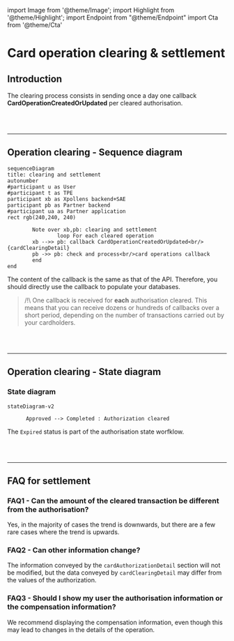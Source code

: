 import Image from '@theme/Image';
import Highlight from '@theme/Highlight';
import Endpoint from "@theme/Endpoint"
import Cta from '@theme/Cta'


# Card operation clearing & settlement

## Introduction

The clearing process consists in sending once a day one callback **CardOperationCreatedOrUpdated** per cleared authorisation.

<br/><br/>

* * *

## Operation clearing - Sequence diagram

```mermaid
sequenceDiagram
title: clearing and settlement
autonumber
#participant u as User
#participant t as TPE
participant xb as Xpollens backend+SAE
participant pb as Partner backend
#participant ua as Partner application
rect rgb(240,240, 240)

        Note over xb,pb: clearing and settlement
                loop For each cleared operation
        xb -->> pb: callback CardOperationCreatedOrUpdated<br/>{cardClearingDetail}
        pb ->> pb: check and process<br/>card operations callback
        end
end
```

The content of the callback is the same as that of the API. Therefore, you should directly use the callback to populate your databases.

> /!\ One callback is received for **each** authorisation cleared. This means that you can receive dozens or hundreds of callbacks over a short period, depending on the number of transactions carried out by your cardholders.

<br/><br/>

* * *

## Operation clearing - State diagram

### State diagram

```mermaid
stateDiagram-v2

      Approved --> Completed : Authorization cleared
```

The `Expired` status is part of the authorisation state worfklow.


<br/><br/>

* * *

## FAQ for settlement

### FAQ1 - Can the amount of the cleared transaction be different from the authorisation?

Yes, in the majority of cases the trend is downwards, but there are a few rare cases where the trend is upwards.

### FAQ2 - Can other information change?

The information conveyed by the `cardAuthorizationDetail` section will not be modified, but the data conveyed by `cardClearingDetail` may differ from the values of the authorization.

### FAQ3 - Should I show my user the authorisation information or the compensation information?

We recommend displaying the compensation information, even though this may lead to changes in the details of the operation.

<br/><br/>
